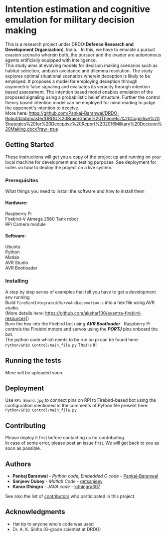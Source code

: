 # Intention estimation and cognitive emulation for military decision making

This is a research project under DRDO(**Defence Research and Development Organization**), India.  
In this, we have to emulate a pursuit evasion scenario wherein both, the pursuer and the evader are autonomous agents artificially equipped with intelligence.  
This study aims at evolving models for decision making scenarios such as habitat selection, ambush avoidance and dilemma resolution. The study explores optimal situational scenarios wherein deception is likely to be employed. It proposes a model for employing deception through asymmetric false signaling and evaluates its veracity through intention based assessment. The intention based model enables emulation of the proposed signaling using a probabilistic belief structure. Further the control theory based intention model can be employed for mind reading to judge the opponent's intention to deceive.  
More here: https://github.com/Pankaj-Baranwal/DRDO-Robot/blob/master/DRDO%20Brain/Game%20Theoretic%20Cognitive%20Strategies%20for%20Deceptive%20Report%202016Military%20Decision%20Making.docx?raw=true


## Getting Started

These instructions will get you a copy of the project up and running on your local machine for development and testing purposes. See deployment for notes on how to deploy the project on a live system.

### Prerequisites

What things you need to install the software and how to install them
#### Hardware:
Raspberry Pi  
Firebird-V Atmega 2560 Tank robot  
RPi Camera module  
  
#### Software:
Ubuntu  
Python  
Matlab  
AVR Studio  
AVR Bootloader  
  
### Installing

A step by step series of examples that tell you have to get a development env running  
Build `FireBirdIntegrated/ServoAndLocomotion.c` into a hex file using AVR studio.  
(More details here: https://github.com/akshar100/eyantra-firebird-resources])  
Burn the hex into the Firebird bot using ***AVR Bootloader***  
Raspberry Pi controls the Firebird motors and servos using the ***PORTJ*** pins onboard the bot.  
The python code which needs to be run on pi can be found here: `Python/GPIO Control/main_file.py`
That is it!

## Running the tests

More will be uploaded soon.

## Deployment

Use `RPi Board.jpg` to connect pins on RPi to Firebird-based bot using the configuration mentioned in the comments of Python file present here: `Python/GPIO Control/main_file.py`

## Contributing

Please deploy it first before contacting us for contributing.  
In case of some error, please post an issue first. We will get back to you as soon as possible.

## Authors

* **Pankaj Baranwal** - *Python code, Embedded C code* - [Pankaj-Baranwal](https://github.com/Pankaj-Baranwal)
* **Sanjeev Dubey** - *Matlab Code* - [getsanjeev](https://github.com/getsanjeev)
* **Karan Dhingra** - *JAVA code* - [kdhingra307](https://github.com/kdhingra307)

See also the list of [contributors](https://github.com/Pankaj-Baranwal/DRDO-Robot/contributors) who participated in this project.

## Acknowledgments

* Hat tip to anyone who's code was used
* Dr. A. K. Sinha (G-grade scientist at DRDO)

